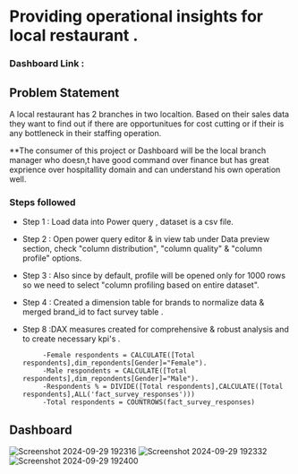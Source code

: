#  Providing operational insights for local restaurant .

### Dashboard Link : 

## Problem Statement

A local restaurant has 2 branches in two localtion. Based on their sales data they want to find  out if there are opportunitues for cost cutting or if their is any bottleneck in their staffing operation.

**The consumer of this project or Dashboard will be the local branch manager who doesn,t have good command over finance but has great exprience over hospitallity domain and can understand his own operation well.

### Steps followed 

- Step 1 : Load data into Power query , dataset is a csv file.
- Step 2 : Open power query editor & in view tab under Data preview section, check "column distribution", "column quality" & "column profile" options.
- Step 3 : Also since by default, profile will be opened only for 1000 rows so we need to select "column profiling based on entire dataset".
- Step 4 : Created a dimension table for brands  to normalize data & merged brand_id to fact survey table .



           
- Step 8 :DAX measures created for comprehensive & robust analysis and to create necessary kpi's .
           
           -Female respondents = CALCULATE([Total respondents],dim_repondents[Gender]="Female").
           -Male respondents = CALCULATE([Total respondents],dim_repondents[Gender]="Male"). 
           -Respondents % = DIVIDE([Total respondents],CALCULATE([Total respondents],ALL('fact_survey_responses')))
           -Total respondents = COUNTROWS(fact_survey_responses)

## Dashboard
          
          
![Screenshot 2024-09-29 192316](https://github.com/user-attachments/assets/9dedcf08-c40a-414b-89ab-c269b88da8df)
![Screenshot 2024-09-29 192332](https://github.com/user-attachments/assets/4182ed21-4cb1-4a53-b67e-5bd2f539f82e)
![Screenshot 2024-09-29 192400](https://github.com/user-attachments/assets/56f10bd5-6f90-4bc6-bd55-c1d10407bc32)
 

